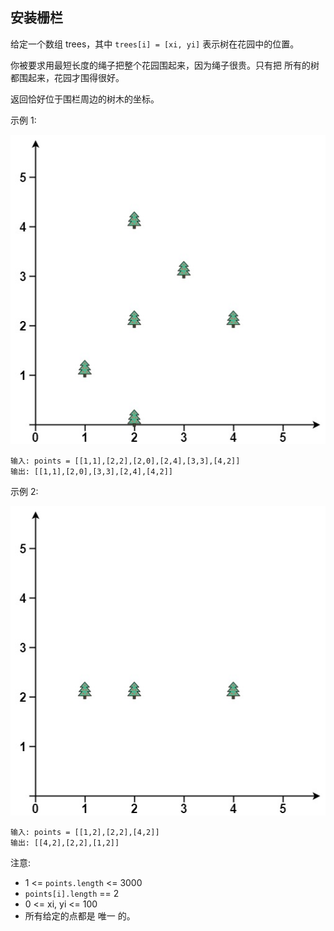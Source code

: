 ## 安装栅栏

给定一个数组 trees，其中 `trees[i] = [xi, yi]` 表示树在花园中的位置。

你被要求用最短长度的绳子把整个花园围起来，因为绳子很贵。只有把 所有的树都围起来，花园才围得很好。

返回恰好位于围栏周边的树木的坐标。

示例 1:

![](../images/587.erect-the-fence.png)
```
输入: points = [[1,1],[2,2],[2,0],[2,4],[3,3],[4,2]]
输出: [[1,1],[2,0],[3,3],[2,4],[4,2]]
```

示例 2:

![](../images/587.erect-the-fence_1.png)
```
输入: points = [[1,2],[2,2],[4,2]]
输出: [[4,2],[2,2],[1,2]]
```

注意:

* 1 <= `points.length` <= 3000
* `points[i].length` == 2
* 0 <= xi, yi <= 100
* 所有给定的点都是 唯一 的。